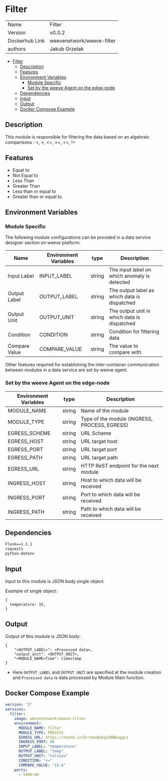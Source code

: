 # Filter

|                |                               |
| -------------- | ----------------------------- |
| Name           | Filter                        |
| Version        | v0.0.2                        |
| Dockerhub Link | weevenetwork/weeve-filter     |
| authors        | Jakub Grzelak                 |



- [Filter](#filter)
  - [Description](#description)
  - [Features](#features)
  - [Environment Variables](#environment-variables)
    - [Module Specific](#module-specific)
    - [Set by the weeve Agent on the edge-node](#set-by-the-weeve-agent-on-the-edge-node)
  - [Dependencies](#dependencies)
  - [Input](#input)
  - [Output](#output)
  - [Docker Compose Example](#docker-compose-example)



## Description

This module is responsible for filtering the data based on an algebraic comparisons : <, >, <=, >=, ==, !=

## Features

* Equal to
* Not Equal to
* Less Than
* Greater Than
* Less than or equal to
* Greater than or equal to

## Environment Variables

### Module Specific

The following module configurations can be provided in a data service designer section on weeve platform:


| Name          | Environment Variables | type   | Description                                  |
| ------------- | --------------------- | ------ | -------------------------------------------- |
| Input Label   | INPUT_LABEL           | string | The input label on which anomaly is detected |
| Output Label  | OUTPUT_LABEL          | string | The output label as which data is dispatched |
| Output Unit   | OUTPUT_UNIT           | string | The output unit in which data is dispatched  |
| Condition     | CONDITION             | string | Condition for filtering data                 |
| Compare Value | COMPARE_VALUE         | string | The value to compare with                    |

Other features required for establishing the inter-container communication between modules in a data service are set by weeve agent.

### Set by the weeve Agent on the edge-node

| Environment Variables | type   | Description                                    |
| --------------------- | ------ | ---------------------------------------------- |
| MODULE_NAME           | string | Name of the module                             |
| MODULE_TYPE           | string | Type of the module (INGRESS, PROCESS, EGRESS)  |
| EGRESS_SCHEME         | string | URL Scheme                                     |
| EGRESS_HOST           | string | URL target host                                |
| EGRESS_PORT           | string | URL target port                                |
| EGRESS_PATH           | string | URL target path                                |
| EGRESS_URL            | string | HTTP ReST endpoint for the next module         |
| INGRESS_HOST          | string | Host to which data will be received            |
| INGRESS_PORT          | string | Port to which data will be received            |
| INGRESS_PATH          | string | Path to which data will be received            |


## Dependencies

```txt
Flask==1.1.1
requests
python-dotenv
```

## Input

Input to this module is JSON body single object:

Example of single object:

```node
{
  temperature: 15,
}
```


## Output
Output of this module is JSON body:

```node
{
    "<OUTPUT_LABEL>": <Processed data>,
    "output_unit": <OUTPUT_UNIT>,
    "<MODULE_NAME>Time": timestamp
}
```
 
* Here `OUTPUT_LABEL` and `OUTPUT_UNIT` are specified at the module creation and `Processed data` is data processed by Module Main function.

## Docker Compose Example

```yml
version: "3"
services:
  filter:
    image: weevenetwork/weeve-filter
    environment:
      MODULE_NAME: filter
      MODULE_TYPE: PROCESS
      EGRESS_URL: https://hookb.in/DrrdzwQwXgIdNNEwggLo
      INGRESS_PORT: 80
      INPUT_LABEL: "temperature"
      OUTPUT_LABEL: "temp"
      OUTPUT_UNIT: "Celsius"
      CONDITION: "<="
      COMPARE_VALUE: "15.4"
    ports:
      - 5000:80
```
